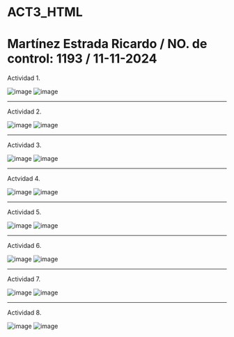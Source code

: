 # ACT3_HTML
# Martínez Estrada Ricardo / NO. de control: 1193 / 11-11-2024

Actividad 1.

![image](https://github.com/user-attachments/assets/35b838a6-64cc-4694-9c46-4a497397ee5c)
![image](https://github.com/user-attachments/assets/b48c0440-d141-420b-9163-81d2b1d1cdc7)

--------------------------------

Actividad 2.

![image](https://github.com/user-attachments/assets/71110e88-dc10-4f1c-a2f5-a95907c27f66)
![image](https://github.com/user-attachments/assets/114ffaa5-ef94-4b34-94a0-bdc8f4540784)

--------------------------------

Actividad 3.

![image](https://github.com/user-attachments/assets/6607435d-f2bd-4559-9895-a4ea37c08439)
![image](https://github.com/user-attachments/assets/2fa96f9b-9bc7-46d7-aca1-42e449543adc)

--------------------------------

Actvidad 4.

![image](https://github.com/user-attachments/assets/af941a35-dc45-4627-ab44-bcbec697f932)
![image](https://github.com/user-attachments/assets/ab89635d-04ce-48cc-959d-193fe8100bc2)

--------------------------------

Actividad 5.

![image](https://github.com/user-attachments/assets/7e72ba33-6111-442d-9ae6-2255dba205a7)
![image](https://github.com/user-attachments/assets/d9aac01a-1667-491e-af58-035db4946644)

--------------------------------

Actividad 6.

![image](https://github.com/user-attachments/assets/c5417462-cf13-4e75-9ecb-fd4a26ce692c)
![image](https://github.com/user-attachments/assets/33427c94-a5bd-4731-a0c6-8e7bccf86f34)

--------------------------------

Actividad 7.

![image](https://github.com/user-attachments/assets/b775e85d-8c09-47a8-8c6b-881acfd980eb)
![image](https://github.com/user-attachments/assets/ccb946a2-b3b1-4e34-9547-65ff731d8303)

--------------------------------

Actividad 8.

![image](https://github.com/user-attachments/assets/017bf2bd-5703-43da-bb5d-a2b4cc6c8d57)
![image](https://github.com/user-attachments/assets/a17351c4-0fc0-4402-b65c-1eb6b5cba6a0)
